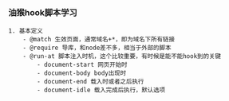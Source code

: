 ### 油猴hook脚本学习
    1. 基本定义
        - @match 生效页面，通常域名+*，即为域名下所有链接
        - @require 导库，和node差不多，相当于外部的脚本
        - @run-at 脚本注入时机，这个比较重要，有时候是能不能hook到的关键
            - document-start 网页开始时
            - document-body body出现时
            - document-end 载入时或者之后执行
            - document-idle 载入完成后执行，默认选项
###

###

###
